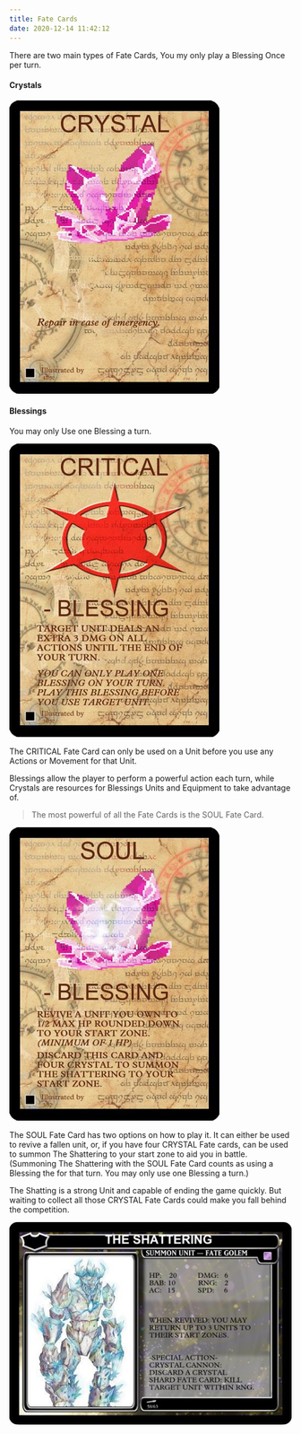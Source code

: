 ```yaml
---
title: Fate Cards
date: 2020-12-14 11:42:12
---
```


There are two main types of Fate Cards, You my only play a Blessing Once per turn.

#### Crystals

![CRYSTAL Fate Card](./fate_cards/CRYSTAL.jpg)


#### Blessings

You may only Use one Blessing a turn.

![CRITICAL Fate Card is used to give a unit extra DMG on Successful Attack Actions a Unit may take.](./fate_cards/CRITICAL.jpg)

The CRITICAL Fate Card can only be used on a Unit before you use any Actions or Movement for that Unit.


Blessings allow the player to perform a powerful action each turn, while Crystals are resources for Blessings Units and Equipment to take advantage of.


> The most powerful of all the Fate Cards is the SOUL Fate Card.

![SOUL Fate Card allows you to revive a fallen Unit that has been destroyed and not condemned back to your start zone, its equipment will remain with that Unit](./fate_cards/SOUL.jpg)


The SOUL Fate Card has two options on how to play it. It can either be used to revive a fallen unit, or, if you have four CRYSTAL Fate cards, can be used to summon The Shattering to your start zone to aid you in battle. (Summoning The Shattering with the SOUL Fate Card counts as using a Blessing the for that turn. You may only use one Blessing a turn.)

The Shatting is a strong Unit and capable of ending the game quickly. But waiting to collect all those CRYSTAL Fate Cards could make you fall behind the competition.

![THE SHATTERING!!!](./fate_cards/THE_SHATTERING.jpg)